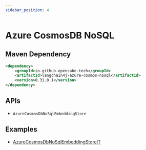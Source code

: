 ```yaml
---
sidebar_position: 4
---
```


# Azure CosmosDB NoSQL

## Maven Dependency

```xml
<dependency>
    <groupId>io.github.opensabe-tech</groupId>
    <artifactId>langchain4j-azure-cosmos-nosql</artifactId>
    <version>0.31.0.1</version>
</dependency>
```

## APIs

- `AzureCosmosDbNoSqlEmbeddingStore`


## Examples

- [AzureCosmosDbNoSqlEmbeddingStoreIT](https://github.com/langchain4j/langchain4j/blob/main/langchain4j-azure-cosmos-nosql/src/test/java/dev/langchain4j/store/embedding/azure/cosmos/nosql/AzureCosmosDbNoSqlEmbeddingStoreIT.java)
